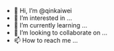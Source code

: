 - 👋 Hi, I’m @qinkaiwei
- 👀 I’m interested in ...
- 🌱 I’m currently learning ...
- 💞️ I’m looking to collaborate on ...
- 📫 How to reach me ...

<!---
qinkaiwei/qinkaiwei is a ✨ special ✨ repository because its `README.md` (this file) appears on your GitHub profile.
You can click the Preview link to take a look at your changes.
--->
